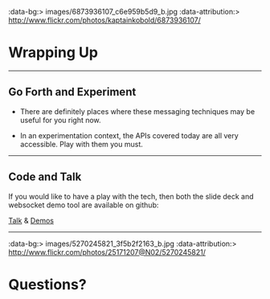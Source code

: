 :data-bg:> images/6873936107_c6e959b5d9_b.jpg
:data-attribution:> http://www.flickr.com/photos/kaptainkobold/6873936107/

# Wrapping Up

---

## Go Forth and Experiment

- There are definitely places where these messaging techniques may be useful for you right now.

- In an experimentation context, the APIs covered today are all very accessible. Play with them you must.

---

## Code and Talk

If you would like to have a play with the tech, then both the slide deck and websocket demo tool are available on github:

[Talk](https://github.com/DamonOehlman/talk-html5-messaging) & [Demos](https://github.com/DamonOehlman/messaging-demos)

---

:data-bg:> images/5270245821_3f5b2f2163_b.jpg
:data-attribution:> http://www.flickr.com/photos/25171207@N02/5270245821/

# Questions?
